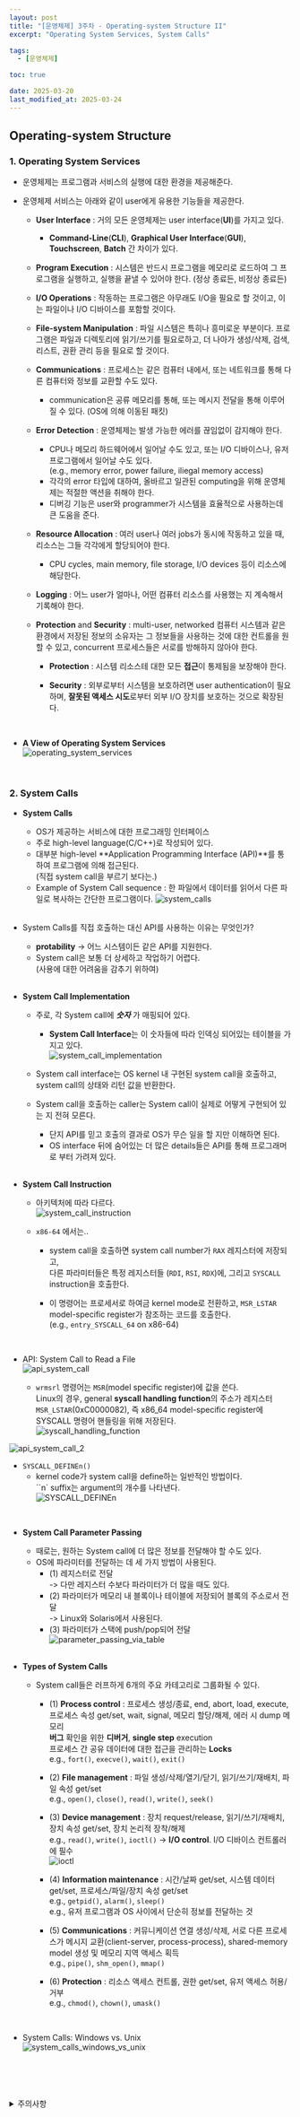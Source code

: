 ```yaml
---
layout: post
title: "[운영체제] 3주차 - Operating-system Structure II"
excerpt: "Operating System Services, System Calls"

tags:
  - [운영체제]

toc: true

date: 2025-03-20
last_modified_at: 2025-03-24
---
```

## Operating-system Structure
### 1. Operating System Services  
- 운영체제는 프로그램과 서비스의 실행에 대한 환경을 제공해준다.  

- 운영체제 서비스는 아래와 같이 user에게 유용한 기능들을 제공한다.  
  - **User Interface** : 거의 모든 운영체제는 user interface(**UI**)를 가지고 있다.  
    - **Command-Line**(**CLI**), **Graphical User Interface**(**GUI**), **Touchscreen**, **Batch** 간 차이가 있다.  

  - **Program Execution** : 시스템은 반드시 프로그램을 메모리로 로드하여 그 프로그램을 실행하고, 실행을 끝낼 수 있어야 한다. (정상 종료든, 비정상 종료든)  

  - **I/O Operations** : 작동하는 프로그램은 아무래도 I/O을 필요로 할 것이고, 이는 파일이나 I/O 디바이스를 포함할 것이다.  

  - **File-system Manipulation** : 파일 시스템은 특히나 흥미로운 부분이다. 프로그램은 파일과 디렉토리에 읽기/쓰기를 필요로하고, 더 나아가 생성/삭제, 검색, 리스트, 권환 관리 등을 필요로 할 것이다.  

  - **Communications** : 프로세스는 같은 컴퓨터 내에서, 또는 네트워크를 통해 다른 컴퓨터와 정보를 교환할 수도 있다.  
    - communication은 공류 메모리를 통해, 또는 메시지 전달을 통해 이루어질 수 있다. (OS에 의해 이동된 패킷)  

  - **Error Detection** : 운영체제는 발생 가능한 에러를 끊임없이 감지해야 한다.  
    - CPU나 메모리 하드웨어에서 일어날 수도 있고, 또는 I/O 디바이스나, 유저 프로그램에서 일어날 수도 있다.  
    (e.g., memory error, power failure, iliegal memory access)  
    - 각각의 error 타입에 대하여, 올바르고 일관된 computing을 위해 운영체제는 적절한 액션을 취해야 한다.  
    - 디버깅 기능은 user와 programmer가 시스템을 효율적으로 사용하는데 큰 도움을 준다.  

  - **Resource Allocation** : 여러 user나 여러 jobs가 동시에 작동하고 있을 때, 리소스는 그들 각각에게 할당되어야 한다.  
    - CPU cycles, main memory, file storage, I/O devices 등이 리소스에 해당한다.  

  - **Logging** : 어느 user가 얼마나, 어떤 컴퓨터 리소스를 사용했는 지 계속해서 기록해야 한다.    

  - **Protection** and **Security** : multi-user, networked 컴퓨터 시스템과 같은 환경에서 저장된 정보의 소유자는 그 정보들을 사용하는 것에 대한 컨트롤을 원할 수 있고, concurrent 프로세스들은 서로를 방해하지 않아야 한다.  

    - **Protection** : 시스템 리소스테 대한 모든 **접근**이 통제됨을 보장해야 한다.  

    - **Security** : 외부로부터 시스템을 보호하려면 user authentication이 필요하며, **잘못된 액세스 시도**로부터 외부 I/O 장치를 보호하는 것으로 확장된다.  

  <br>

- **A View of Operating System Services**  
![operating_system_services][def]  

  <br>

### 2. System Calls
- **System Calls**
  - OS가 제공하는 서비스에 대한 프로그래밍 인터페이스  
  - 주로 high-level language(C/C++)로 작성되어 있다.
  - 대부분 high-level **Application Programming Interface (API)**를 통하여 프로그램에 의해 접근된다.  
  (직접 system call을 부르기 보다는.)  
  - Example of System Call sequence : 한 파일에서 데이터를 읽어서 다른 파일로 복사하는 간단한 프로그램이다.
  ![system_calls][def2]  

  <br>

- System Calls를 직접 호출하는 대신 API를 사용하는 이유는 무엇인가?  
  - **protability** -> 어느 시스템이든 같은 API를 지원한다.  
  - System call은 보통 더 상세하고 작업하기 어렵다.  
  (사용에 대한 어려움을 감추기 위하여)  

  <br>

- **System Call Implementation**  
  - 주로, 각 System call에 ***숫자*** 가 매핑되어 있다.  
    - **System Call Interface**는 이 숫자들에 따라 인덱싱 되어있는 테이블을 가지고 있다.  
  ![system_call_implementation][def3]  

  - System call interface는 OS kernel 내 구현된 system call을 호출하고, system call의 상태와 리턴 값을 반환한다.  

  - System call을 호출하는 caller는 System call이 실제로 어떻게 구현되어 있는 지 전혀 모른다.  
    - 단지 API를 믿고 호출의 결과로 OS가 무슨 일을 할 지만 이해하면 된다.
    - OS interface 뒤에 숨어있는 더 많은 details들은 API를 통해 프로그래머로 부터 가려져 있다.  

    <br>

- **System Call Instruction**  
  - 아키텍처에 따라 다르다.  
  ![system_call_instruction][def4]  

  - `x86-64` 에서는..
    - system call을 호출하면 system call number가 `RAX` 레지스터에 저장되고,  
    다른 파라미터들은 특정 레지스터들 (`RDI`, `RSI`, `RDX`)에, 그리고 `SYSCALL` instruction을 호출한다.  

    - 이 명령어는 프로세서로 하여금 kernel mode로 전환하고, `MSR_LSTAR` model-specific register가 참조하는 코드를 호출한다.  
    (e.g., `entry_SYSCALL_64` on x86-64)  

    <br>

- API: System Call to Read a File  
![api_system_call][def5]  
  - `wrmsrl` 명령어는 `MSR`(model specific register)에 값을 쓴다.  
  Linux의 경우, general **syscall handling function**의 주소가 레지스터 `MSR_LSTAR`(0xC0000082), 즉 x86_64 model-specific register에 SYSCALL 명령어 핸들링을 위해 저장된다.  
  ![syscall_handling_function][def6]  

![api_system_call_2][def7]  
  - `SYSCALL_DEFINEn()`
    - kernel code가 system call을 define하는 일반적인 방법이다.  
    ``n` suffix는 argument의 개수를 나타낸다.  
    ![SYSCALL_DEFINEn][def8]

  <br>  

- **System Call Parameter Passing**
  - 때로는, 원하는 System call에 더 많은 정보를 전달해야 할 수도 있다.  
  - OS에 파라미터를 전달하는 데 세 가지 방법이 사용된다.  
    - (1) 레지스터로 전달  
    -> 다만 레지스터 수보다 파라미터가 더 많을 때도 있다.  
    - (2) 파라미터가 메모리 내 블록이나 테이블에 저장되어 블록의 주소로서 전달  
    -> Linux와 Solaris에서 사용된다.  
    - (3) 파라미터가 스택에 push/pop되어 전달    
  ![parameter_passing_via_table][def9]  

  <br>

- **Types of System Calls**
  - System call들은 러프하게 6개의 주요 카테고리로 그룹화될 수 있다.  
    - (1) **Process control** : 프로세스 생성/종료, end, abort, load, execute, 프로세스 속성 get/set, wait, signal, 메모리 할당/해제, 에러 시 dump 메모리  
    **버그** 확인을 위한 **디버거**, **single step** execution  
    프로세스 간 공유 데이터에 대한 접근을 관리하는 **Locks**  
    e.g., `fort()`, `execve()`, `wait()`, `exit()`  

    - (2) **File management** : 파일 생성/삭제/열기/닫기, 읽기/쓰기/재배치, 파일 속성 get/set  
    e.g., `open()`, `close()`, `read()`, `write()`, `seek()`  

    - (3) **Device management** : 장치 request/release, 읽기/쓰기/재배치, 장치 속성 get/set, 장치 논리적 장착/해제  
    e.g., `read()`, `write()`, `ioctl()` -> **I/O control**. I/O 디바이스 컨트롤러에 필수  
    ![ioctl][def10]  

    - (4) **Information maintenance** : 시간/날짜 get/set, 시스템 데이터 get/set, 프로세스/파일/장치 속성 get/set  
    e.g., `getpid()`, `alarm()`, `sleep()`  
    e.g., 유저 프로그램과 OS 사이에서 단순히 정보를 전달하는 것  

    - (5) **Communications** : 커뮤니케이션 연결 생성/삭제, 서로 다른 프로세스가 메시지 교환(client-server, process-process), shared-memory model 생성 및 메모리 지역 액세스 획득  
    e.g., `pipe()`, `shm_open()`, `mmap()`    

    - (6) **Protection** : 리소스 액세스 컨트롤, 권한 get/set, 유저 액세스 허용/거부  
    e.g., `chmod()`, `chown()`, `umask()`  

    <br>

- System Calls: Windows vs. Unix  
![system_calls_windows_vs_unix][def11]  

<br>
<br>
<br>
<br>
<details>
<summary>주의사항</summary>
<div markdown="1">  

이 포스팅은 강원대학교 송원준 교수님의 운영체제 수업을 들으며 내용을 정리 한 것입니다.  
수업 내용에 대한 저작권은 교수님께 있으니,  
다른 곳으로의 무분별한 내용 복사를 자제해 주세요.  

</div>
</details>

[def]: https://i.imgur.com/n9Tfvut.png
[def2]: https://i.imgur.com/sHWGcFg.png
[def3]: https://i.imgur.com/qU4VUGk.png
[def4]: https://i.imgur.com/VcrUPx9.png
[def5]: https://i.imgur.com/YeSjZYn.png
[def6]: https://i.imgur.com/tf9zVmO.png
[def7]: https://i.imgur.com/vKlLcFD.png
[def8]: https://i.imgur.com/ae6URNN.png
[def9]: https://i.imgur.com/QFigEIe.png
[def10]: https://i.imgur.com/ZHSqGt5.png
[def11]: https://i.imgur.com/ehRon1F.png